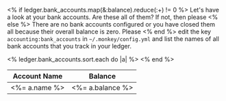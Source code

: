<% if ledger.bank_accounts.map(&:balance).reduce(:+) != 0 %>
Let's have a look at your bank accounts. Are these all of them? If not, then please
<% else %>
There are no bank accounts configured or you have closed them all because their overall balance is zero.  Please
<% end %>
edit the key `accounting:bank_accounts` in `~/.monkey/config.yml` and list the names of all bank accounts that you track in your ledger.

<table class="table">
  <thead>
    <th>Account Name</th>
    <th class="text-right">Balance</th>
  </thead>
  <tbody>
    <% ledger.bank_accounts.sort.each do |a| %>
    <tr>
      <td><%= a.name %></td>
      <td class="text-right"><%= a.balance %></td>
    </tr>
    <% end %>
  </tbody>
</table>
